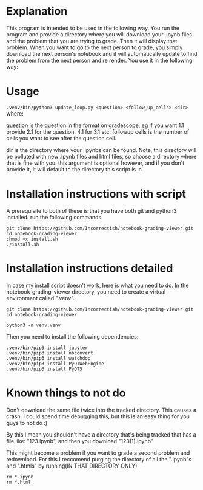# Explanation

This program is intended to be used in the following way. You run the program
and provide a directory where you will download your .ipynb files and the
problem that you are trying to grade. Then it will display that problem. When
you want to go to the next person to grade, you simply download the next
person's notebook and it will automatically update to find the problem from the
next person and re render. 
You use it in the following way: 


# Usage

```.venv/bin/python3 update_loop.py <question> <follow_up_cells> <dir>```
where:

question is the question in the format on gradescope, eg if you want
1.1 provide 2.1 for the question. 4.1 for 3.1 etc. 
followup cells is the number of cells you want to see after the question
cell. 

dir is the directory where your .ipynbs can be found. Note, this
directory will be polluted with new .ipynb files and html files, so
choose a directory where that is fine with you. this argument is
optional however, and if you don't provide it, it will default to
the directory this script is in

# Installation instructions with script
A prerequisite to both of these is that you have both git and python3 installed.
run the following commands

```
git clone https://github.com/Incorrectish/notebook-grading-viewer.git
cd notebook-grading-viewer
chmod +x install.sh
./install.sh
```

# Installation instructions detailed
In case my install script doesn't work, here is what you need to do. In the
notebook-grading-viewer directory, you need to create a virtual environment called ".venv". 

```
git clone https://github.com/Incorrectish/notebook-grading-viewer.git
cd notebook-grading-viewer
```

```python3 -m venv.venv```

Then you need to install the following dependencies:

```
.venv/bin/pip3 install jupyter 
.venv/bin/pip3 install nbconvert
.venv/bin/pip3 install watchdop 
.venv/bin/pip3 install PyQTWebEngine
.venv/bin/pip3 install PyQT5
```

# Known things to not do 
Don't download the same file twice into the tracked directory. This causes a
crash. I could spend time debugging this, but this is an easy thing for you guys
to not do :)

By this I mean you shouldn't have a directory that's being tracked that has a
file like: "123.ipynb", and then you download "123(1).ipynb"

This might become a problem if you want to grade a second problem and redownload. For this I reccomend purging the directory of all the ".ipynb"s and ".htmls" by running(IN THAT DIRECTORY ONLY)
```
rm *.ipynb
rm *.html
```

